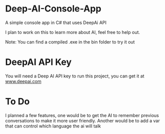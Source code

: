 # Deep-AI-Console-App
A simple console app in C# that uses DeepAi API

I plan to work on this to learn more about AI, feel free to help out. 

Note: You can find a compiled .exe in the bin folder to try it out




# DeepAI API Key
You will need a Deep AI API key to run this project, you can get it at www.deepai.com




# To Do
I planned a few features, one would be to get the AI to remember previous conversations to
make it more user friendly. Another would be to add a var that can control which language
the ai will talk
